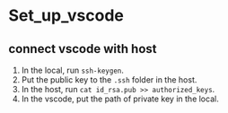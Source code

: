 # Set_up_vscode

## connect vscode with host
1. In the local, run `ssh-keygen`.
2. Put the public key to the  `.ssh` folder in the host.
3. In the host, run `cat id_rsa.pub >> authorized_keys`.
4. In the vscode, put the path of private key in the local.

#
